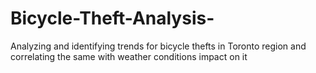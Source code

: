 # Bicycle-Theft-Analysis-
Analyzing and identifying trends for bicycle thefts in Toronto region and correlating the same with weather conditions impact on it
